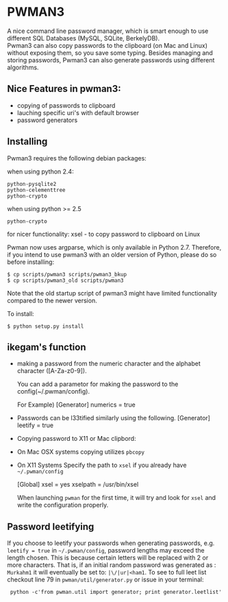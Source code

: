 # PWMAN3 

A nice command line password manager, which is smart enough to use different SQL Databases (MySQL, SQLite, BerkelyDB).  
Pwman3 can also copy passwords to the clipboard (on Mac and Linux) without exposing them, so you save
some typing. 
Besides managing and storing passwords, Pwman3 can also generate passwords using different algorithms. 
## Nice Features in pwman3:

 * copying of passwords to clipboard
 * lauching specific uri's with default browser
 * password generators

## Installing 

Pwman3 requires the following debian packages:
	
when using python 2.4:    
    
    python-pysqlite2
	python-celementtree
    python-crypto



when using python >= 2.5 
    
    python-crypto

for nicer functionality:
    xsel - to copy password to clipboard on Linux



Pwman now uses argparse, which is only
available in Python 2.7. Therefore, if you intend to use
pwman3 with an older version of Python, please do so before
installing:

    $ cp scripts/pwman3 scripts/pwman3_bkup
    $ cp scripts/pwman3_old scripts/pwman3

Note that the old startup script of pwman3 might have limited
functionality compared to the newer version. 

To install:

    $ python setup.py install

## ikegam's function 

 * making a password from the numeric character and the alphabet character ([A-Za-z0-9]).

   You can add a parametor for making the password to the config(~/.pwman/config).

   For Example)
     [Generator]
     numerics = true
     
 * Passwords can be l33tified similarly using the following.
     [Generator]
     leetify = true
 
 * Copying password to X11 or Mac clipbord:
  - On Mac OSX systems copying utilizes `pbcopy`  
  - On X11 Systems  Specify the path to `xsel` if you already have `~/.pwman/config` 
      
      [Global]
      xsel = yes
      xselpath = /usr/bin/xsel

 
     When launching `pwman` for the first time, it will try and look for 
     `xsel` and write the configuration properly. 

## Password leetifying

If you choose to leetify your passwords when generating passwords, 
e.g. `leetify = true` in `~/.pwman/config`, password lengths may exceed the length chosen. 
This is because certain letters will be replaced with 2 or more characters. 
That is, if an initial random password was generated as : `Murkahm1` it will eventually be
set to: `|\/|ur|<ham1`. To see to full leet list checkout line 79 in `pwman/util/generator.py`
or issue in your terminal: 

     python -c'from pwman.util import generator; print generator.leetlist'

